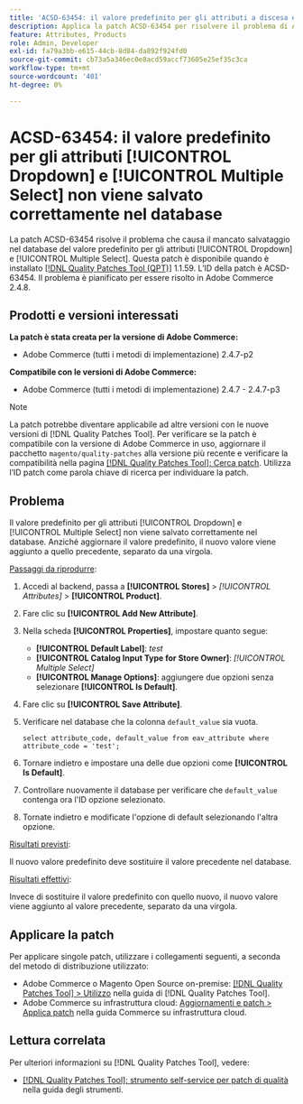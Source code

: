 ```yaml
---
title: 'ACSD-63454: il valore predefinito per gli attributi a discesa e Selezione multipla non viene salvato correttamente nel database'
description: Applica la patch ACSD-63454 per risolvere il problema di Adobe Commerce, in cui il valore predefinito per gli attributi a discesa e Selezione multipla non viene salvato correttamente nel database.
feature: Attributes, Products
role: Admin, Developer
exl-id: fa79a3bb-e615-44cb-8d84-da892f924fd0
source-git-commit: cb73a5a346ec0e8acd59accf73605e25ef35c3ca
workflow-type: tm+mt
source-wordcount: '401'
ht-degree: 0%

---
```


# ACSD-63454: il valore predefinito per gli attributi [!UICONTROL Dropdown] e [!UICONTROL Multiple Select] non viene salvato correttamente nel database

La patch ACSD-63454 risolve il problema che causa il mancato salvataggio nel database del valore predefinito per gli attributi [!UICONTROL Dropdown] e [!UICONTROL Multiple Select]. Questa patch è disponibile quando è installato [[!DNL Quality Patches Tool (QPT)]](/help/tools/quality-patches-tool/quality-patches-tool-to-self-serve-quality-patches.md) 1.1.59. L’ID della patch è ACSD-63454. Il problema è pianificato per essere risolto in Adobe Commerce 2.4.8.

## Prodotti e versioni interessati

**La patch è stata creata per la versione di Adobe Commerce:**

* Adobe Commerce (tutti i metodi di implementazione) 2.4.7-p2

**Compatibile con le versioni di Adobe Commerce:**

* Adobe Commerce (tutti i metodi di implementazione) 2.4.7 - 2.4.7-p3

>[!NOTE]
>
>La patch potrebbe diventare applicabile ad altre versioni con le nuove versioni di [!DNL Quality Patches Tool]. Per verificare se la patch è compatibile con la versione di Adobe Commerce in uso, aggiornare il pacchetto `magento/quality-patches` alla versione più recente e verificare la compatibilità nella pagina [[!DNL Quality Patches Tool]: Cerca patch](https://experienceleague.adobe.com/tools/commerce-quality-patches/index.html?lang=it). Utilizza l’ID patch come parola chiave di ricerca per individuare la patch.

## Problema

Il valore predefinito per gli attributi [!UICONTROL Dropdown] e [!UICONTROL Multiple Select] non viene salvato correttamente nel database. Anziché aggiornare il valore predefinito, il nuovo valore viene aggiunto a quello precedente, separato da una virgola.

<u>Passaggi da riprodurre</u>:

1. Accedi al backend, passa a **[!UICONTROL Stores]** > *[!UICONTROL Attributes]* > **[!UICONTROL Product]**.
1. Fare clic su **[!UICONTROL Add New Attribute]**.
1. Nella scheda **[!UICONTROL Properties]**, impostare quanto segue:
   * **[!UICONTROL Default Label]**: *test*
   * **[!UICONTROL Catalog Input Type for Store Owner]**: *[!UICONTROL Multiple Select]*
   * **[!UICONTROL Manage Options]**: aggiungere due opzioni senza selezionare **[!UICONTROL Is Default]**.
1. Fare clic su **[!UICONTROL Save Attribute]**.
1. Verificare nel database che la colonna `default_value` sia vuota.

   `select attribute_code, default_value from eav_attribute where attribute_code = 'test';`

1. Tornare indietro e impostare una delle due opzioni come **[!UICONTROL Is Default]**.
1. Controllare nuovamente il database per verificare che `default_value` contenga ora l&#39;ID opzione selezionato.
1. Tornate indietro e modificate l&#39;opzione di default selezionando l&#39;altra opzione.

<u>Risultati previsti</u>:

Il nuovo valore predefinito deve sostituire il valore precedente nel database.

<u>Risultati effettivi</u>:

Invece di sostituire il valore predefinito con quello nuovo, il nuovo valore viene aggiunto al valore precedente, separato da una virgola.

## Applicare la patch

Per applicare singole patch, utilizzare i collegamenti seguenti, a seconda del metodo di distribuzione utilizzato:

* Adobe Commerce o Magento Open Source on-premise: [[!DNL Quality Patches Tool] > Utilizzo](/help/tools/quality-patches-tool/usage.md) nella guida di [!DNL Quality Patches Tool].
* Adobe Commerce su infrastruttura cloud: [Aggiornamenti e patch > Applica patch](https://experienceleague.adobe.com/docs/commerce-cloud-service/user-guide/develop/upgrade/apply-patches.html?lang=it) nella guida Commerce su infrastruttura cloud.

## Lettura correlata

Per ulteriori informazioni su [!DNL Quality Patches Tool], vedere:

* [[!DNL Quality Patches Tool]: strumento self-service per patch di qualità](/help/tools/quality-patches-tool/quality-patches-tool-to-self-serve-quality-patches.md) nella guida degli strumenti.
